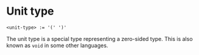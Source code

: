 # Unit type
```
<unit-type> := '(' ')'
```

The unit type is a special type representing a zero-sided type.
This is also known as `void` in some other languages.
